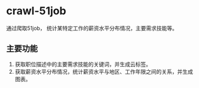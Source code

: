 # crawl-51job  
通过爬取51job， 统计某特定工作的薪资水平分布情况，主要需求技能等。
## 主要功能  
1. 获取职位描述中的主要需求技能的关键词，并生成云标签。  
2. 获取薪资水平分布情况，统计薪资水平与地区、工作年限之间的关系，并生成图表。
